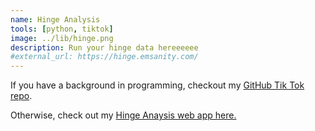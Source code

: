 ```yaml
---
name: Hinge Analysis
tools: [python, tiktok]
image: ../lib/hinge.png
description: Run your hinge data hereeeeee
#external_url: https://hinge.emsanity.com/
---
```


If you have a background in programming, checkout my [GitHub Tik Tok repo](https://github.com/emam97/tiktok).

Otherwise, check out my [Hinge Anaysis web app here.](https://hinge.emsanity.com)

